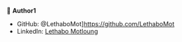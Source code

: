 
👤 **Author1**

- GitHub: @LethaboMot]https://github.com/LethaboMot
- LinkedIn: [Lethabo Motloung](https://www.linkedin.com/in/lethabo-motloung-a8157624b/
)



